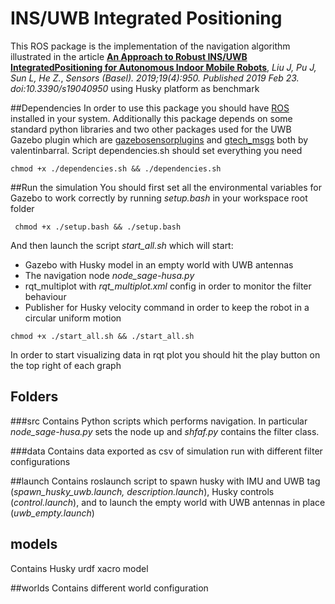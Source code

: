 # INS/UWB Integrated Positioning
This ROS package is the implementation of the navigation algorithm illustrated in
the article [**An Approach to Robust INS/UWB IntegratedPositioning for 
Autonomous Indoor Mobile Robots**](https://www.ncbi.nlm.nih.gov/pmc/articles/PMC6412300/pdf/sensors-19-00950.pdf), *Liu J, Pu J, Sun L, He Z.*, *Sensors (Basel).
 2019;19(4):950. Published 2019 Feb 23. doi:10.3390/s19040950* using Husky platform
  as benchmark
 
 ##Dependencies 
 In order to use this package you should have [ROS](http://wiki.ros.org/melodic/Installation/Ubuntu) installed in your system.
 Additionally this package depends on some standard python libraries and two other packages used for the UWB Gazebo plugin which are [gazebosensorplugins](https://github.com/valentinbarral/gazebosensorplugins) and [gtech_msgs](https://github.com/valentinbarral/rosmsgs) both by valentinbarral.
 Script dependencies.sh should set everything you need
 ```
 chmod +x ./dependencies.sh && ./dependencies.sh
 ```
##Run the simulation
You should first set all the environmental variables for Gazebo to work correctly by running *setup.bash* in your workspace root folder
```
 chmod +x ./setup.bash && ./setup.bash
``` 
And then launch the script *start_all.sh* which will start:
* Gazebo with Husky model in an empty world with UWB antennas
* The navigation node *node_sage-husa.py*
* rqt_multiplot with *rqt_multiplot.xml* config in order to monitor the filter behaviour
* Publisher for Husky velocity command in order to keep the robot in a circular uniform motion
```
chmod +x ./start_all.sh && ./start_all.sh
```
In order to start visualizing data in rqt plot you should hit the play button on the top right of each graph 
## Folders

###src
Contains Python scripts which performs navigation. In particular *node_sage-husa.py* sets the node up and *shfaf.py* contains the filter class.

###data
Contains data exported as csv of simulation run with different filter configurations

##launch
Contains roslaunch script to spawn husky with IMU and UWB tag (*spawn_husky_uwb.launch, description.launch*),
 Husky controls (*control.launch*), and to launch the empty world with UWB antennas in place (*uwb_empty.launch*)

 ## models
 Contains Husky urdf xacro model
 
 ##worlds
 Contains different world configuration